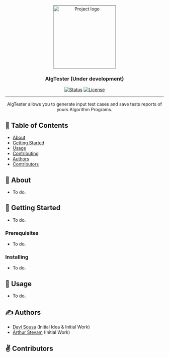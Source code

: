 <p align="center">
  <a href="" rel="noopener">
 <img width=200px height=200px src="./assets/images/logo.png" alt="Project logo"></a>
</p>

<h3 align="center">AlgTester (Under development)</h3>

<div align="center">

[![Status](https://img.shields.io/badge/status-active-success.svg)]()
[![License](https://img.shields.io/badge/license-MIT-blue.svg)](/LICENSE)

</div>

---

<p align="center"> 
    AlgTester allows you to generate input test cases and save tests reports of yours Algorithm Programs.
    <br> 
</p>

## 📝 Table of Contents

- [About](#about)
- [Getting Started](#getting_started)
- [Usage](#usage)
- [Contributing](../CONTRIBUTING.md)
- [Authors](#authors)
- [Contributors](#contributors)

## 🧐 About <a name = "about"></a>

- To do.

## 🏁 Getting Started <a name = "getting_started"></a>

- To do.

### Prerequisites

- To do.

### Installing

- To do.

## 🎈 Usage <a name="usage"></a>

- To do.

## ✍️ Authors <a name = "authors"></a>

- [Davi Sousa](https://www.github.com/davig-sousa) (Initial Idea & Initial Work)
- [Arthur Stevam](https://www.github.com/arthurstevam98) (Initial Work)

## ✌ Contributors <a name = "contributors"></a>